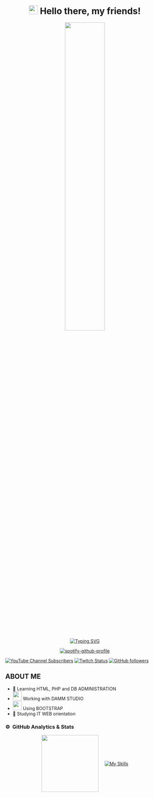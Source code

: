 <h1 align="center">
<img src="https://media.giphy.com/media/hvRJCLFzcasrR4ia7z/giphy.gif" width="28">
Hello there, my friends!  
</h1> 

<p align="center">
<img width="50%" src="https://media.tenor.com/VrzXhtoSwcsAAAAd/hacker-typing.gif"><br>
<a href="https://git.io/typing-svg"><img src="https://readme-typing-svg.herokuapp.com?font=Fira+Code&pause=1000&color=F70000&center=true&random=false&width=435&lines=LEARNING+HTML;LEARNING+PHP;LEARNING+DATA+BASE;BOOTSTRAP" alt="Typing SVG" /></a>
<p align="center">
  <a href="https://spotify-github-profile.vercel.app/api/view?uid=electrizzrap&redirect=true">
    <img src="https://spotify-github-profile.vercel.app/api/view?uid=electrizzrap&cover_image=true&theme=natemoo-re&show_offline=false&background_color=121212&interchange=true&bar_color=53b14f&bar_color_cover=false" alt="spotify-github-profile">
  </a>
</p>

[![YouTube Channel Subscribers](https://img.shields.io/youtube/channel/subscribers/UClv7ZNt-NyGVDYu3hLRzEqQ?style=social)](https://www.youtube.com/channel/UClv7ZNt-NyGVDYu3hLRzEqQ)
[![Twitch Status](https://img.shields.io/twitch/status/original_bytex?style=social)](https://www.twitch.tv/original_bytex)
[![GitHub followers](https://img.shields.io/github/followers/MEBYTEX?style=social)](https://github.com/MEBYTEX)

## ABOUT ME

- 📘 Learning HTML, PHP and DB ADMINISTRATION
- <img src="https://cdn.discordapp.com/attachments/881753318727225348/1152346207214125116/1_A240hQnv-DQsFRGuKhiOTw.png" width="28"> Working with DAMM STUDIO
- <img src="https://e7.pngegg.com/pngimages/439/345/png-clipart-bootstrap-logo-thumbnail-tech-companies.png" width="28"> Using BOOTSTRAP
- 📗 Studying IT WEB orientation

### ⚙️ &nbsp;GitHub Analytics & Stats

<div style="display: flex; justify-content: center; align-items: center;">
  <div style="margin-right: 20px;">
    <a href="https://github.com/MEBYTEX">
      <img height="180em" src="https://github-stats-alpha.vercel.app/api?username=MEBYTEX&cc=000&tc=fff&ic=fff&bc=000"/>
    </a>
  </div>
  <div>
    <a href="https://skillicons.dev/icons?i=java,eclipse,github,bash">
      <img src="https://skillicons.dev/icons?i=java,eclipse,github,bash" alt="My Skills"/>
    </a>
  </div>
</div>






